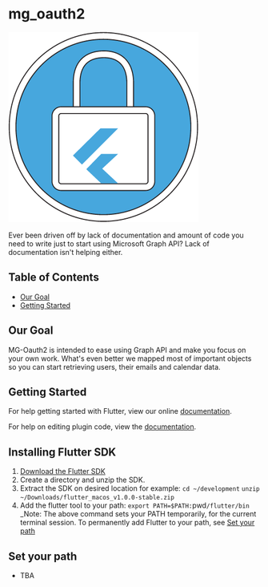 # mg_oauth2
![mg_oauth2|512x512](https://github.com/BroCode9/mg-oauth2/blob/develop/logo.png)

Ever been driven off by lack of documentation and amount of code you need to write just to start using Microsoft Graph API?
Lack of documentation isn't helping either.

## Table of Contents

- [Our Goal](#our-goal)
- [Getting Started](#getting-started)

## Our Goal

MG-Oauth2 is intended to ease using Graph API and make you focus on your own work. What's even better we mapped most of important objects so you can start retrieving users, their emails and calendar data. 

## Getting Started

For help getting started with Flutter, view our online
[documentation](https://flutter.io/).

For help on editing plugin code, view the [documentation](https://flutter.io/developing-packages/#edit-plugin-package).

## Installing Flutter SDK

1. [Download the Flutter SDK](https://storage.googleapis.com/flutter_infra/releases/stable/macos/flutter_macos_v1.0.0-stable.zip)
2. Create a directory and unzip the SDK.
3. Extract the SDK on desired location for example:
  `cd ~/development`
  `unzip ~/Downloads/flutter_macos_v1.0.0-stable.zip`
  4. Add the flutter tool to your path:
  `export PATH=$PATH:`pwd`/flutter/bin`
  _Note: The above command sets your PATH temporarily, for the current terminal session. To permanently add Flutter to your path, see [Set your path](#set-your-path)

## Set your path
- TBA
